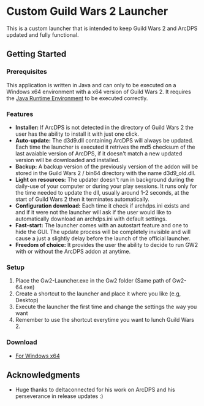 # Custom Guild Wars 2 Launcher 

This is a custom launcher that is intended to keep Guild Wars 2 and ArcDPS updated and fully functional.

## Getting Started


### Prerequisites

This application is written in Java and can only to be executed on a Windows x64 environment with a x64 version of Guild Wars 2.
It requires the [Java Runtime Environment](https://www.java.com/it/download/) to be executed correctly.


### Features
- **Installer:** If ArcDPS is not detected in the directory of Guild Wars 2 the user has the ability to install it with just one click.
- **Auto-update:** The d3d9.dll containing ArcDPS will always be updated. Each time the launcher is executed it retrives the md5 checksum of the last avaiable version of ArcDPS, if it doesn't match a new updated version will be downloaded and installed.
- **Backup:** A backup version of the previously version of the addon will be stored in the Guild Wars 2 / bin64 directory with the name d3d9_old.dll.
- **Light on resources:** The updater doesn't run in background during the daily-use of your computer or during your play sessions. It runs only for the time needed to update the dll, usually around 1-2 seconds, at the start of Guild Wars 2 then it terminates automatically.
- **Configuration download:** Each time it check if archdps.ini exists and and if it were not the launcher will ask if the user would like to automatically download an archdps.ini with default settings.
- **Fast-start:** The launcher comes with an autostart feature and one to hide the GUI. The update process will be completely invisible and will cause a just a slightly delay before the launch of the official launcher.
- **Freedom of choice:** It provides the user the ability to decide to run GW2 with or without the ArcDPS addon at anytime.


### Setup

1. Place the Gw2-Launcher.exe in the Gw2 folder (Same path of Gw2-64.exe)
2. Create a shortcut to the launcher and place it where you like (e.g, Desktop)
3. Execute the launcher the first time and change the settings the way you want 
4. Remember to use the shortcut everytime you want to lunch Guild Wars 2.

### Download
- [For Windows x64](https://www.dropbox.com/s/e83yvt4jtpdblew/Gw2-Launcher.exe?dl=0)
	

	
## Acknowledgments

* Huge thanks to deltaconnected for his work on ArcDPS and his perseverance in release updates :)
